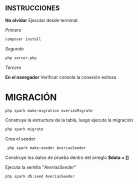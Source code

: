 ## INSTRUCCIONES ##

**No olvidar**
Ejecutar desde terminal:

_Primero_

```bash
composer install
```

_Segundo_

```bash
php server.php
```

_Tercero_

**En el navegador**
Verificar consola la conexión exitosa

# MIGRACIÓN #

```bash
php spark make:migration averiasMigrate
```

Construye la estructura de la tabla, luego ejecuta la migración
```bash
php spark migrate
```

Crea el seeder

```bash
 php spark make:seeder AveriasSeeder   
 ```

 Construye los datos de prueba dentro del arreglo **$data = []**

 Ejecuta la semilla "_AveriasSeeder_"


```bash
php spark db:seed AveriasSeeder 
 ```
